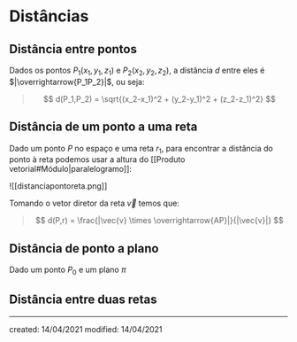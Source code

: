 # Distâncias

## Distância entre pontos
Dados os pontos $P_1(x_1,y_1,z_1)$ e $P_2(x_2,y_2,z_2)$, a distância $d$ entre eles é $|\overrightarrow{P_1P_2}|$, ou seja:
>$$
  d(P_1,P_2) = \sqrt{(x_2-x_1)^2 + (y_2-y_1)^2 + (z_2-z_1)^2}
>$$

## Distância de um ponto a uma reta
Dado um ponto $P$ no espaço e uma reta $r_1$, para encontrar a distância do ponto à reta podemos usar a altura do [[Produto vetorial#Módulo|paralelogramo]]:

![[distanciapontoreta.png]]

Tomando o vetor diretor da reta $\vec{v}$ temos que:

>$$
  d(P,r) = \frac{|\vec{v} \times \overrightarrow{AP}|}{|\vec{v}|}
>$$

## Distância de ponto a plano
Dado um ponto $P_0$ e um plano $\pi$

## Distância entre duas retas


---

created: 14/04/2021
modified: 14/04/2021
